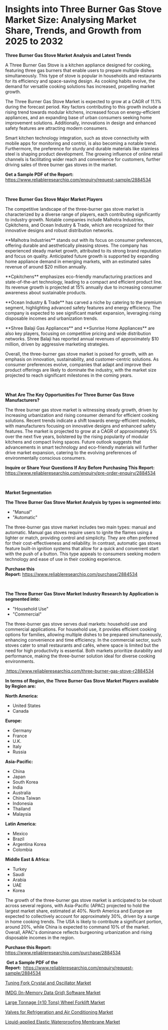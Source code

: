 <p><h1>Insights into Three Burner Gas Stove Market Size: Analysing Market Share, Trends, and Growth from 2025 to 2032</h1></p><p><strong>Three Burner Gas Stove Market Analysis and Latest Trends</strong></p>
<p><p>A Three Burner Gas Stove is a kitchen appliance designed for cooking, featuring three gas burners that enable users to prepare multiple dishes simultaneously. This type of stove is popular in households and restaurants for its efficiency and space-saving design. As cooking habits evolve, the demand for versatile cooking solutions has increased, propelling market growth.</p><p>The Three Burner Gas Stove Market is expected to grow at a CAGR of 11.1% during the forecast period. Key factors contributing to this growth include a rising trend towards modular kitchens, increased focus on energy-efficient appliances, and an expanding base of urban consumers seeking home improvement solutions. Additionally, innovations in design and enhanced safety features are attracting modern consumers. </p><p>Smart kitchen technology integration, such as stove connectivity with mobile apps for monitoring and control, is also becoming a notable trend. Furthermore, the preference for sturdy and durable materials like stainless steel is shaping product development. The growing influence of online retail channels is facilitating wider reach and convenience for customers, further driving sales of three burner gas stoves in the market.</p></p>
<p><strong>Get a Sample PDF of the Report:&nbsp;</strong> <a href="https://www.reliableresearchiq.com/enquiry/request-sample/2884534?utm_campaign=1088&utm_medium=2&utm_source=Github&utm_content=ia&utm_term=13032025&utm_id=three-burner-gas-stove">https://www.reliableresearchiq.com/enquiry/request-sample/2884534</a></p>
<p>&nbsp;</p>
<p><strong>Three Burner Gas Stove Major Market Players</strong></p>
<p><p>The competitive landscape of the three-burner gas stove market is characterized by a diverse range of players, each contributing significantly to industry growth. Notable companies include Malhotra Industries, Cpkitchens, and Ocean Industry & Trade, which are recognized for their innovative designs and robust distribution networks. </p><p>**Malhotra Industries** stands out with its focus on consumer preferences, offering durable and aesthetically pleasing stoves. The company has experienced steady market growth, attributed to its strong brand reputation and focus on quality. Anticipated future growth is supported by expanding home appliance demand in emerging markets, with an estimated sales revenue of around $20 million annually.</p><p>**Cpkitchens** emphasizes eco-friendly manufacturing practices and state-of-the-art technology, leading to a compact and efficient product line. Its revenue growth is projected at 15% annually due to increasing consumer awareness about sustainable products. </p><p>**Ocean Industry & Trade** has carved a niche by catering to the premium segment, highlighting advanced safety features and energy efficiency. The company is expected to see significant market expansion, leveraging rising disposable incomes and urbanization trends.</p><p>**Shree Balaji Gas Appliances** and **Sunrise Home Appliances** are also key players, focusing on competitive pricing and wide distribution networks. Shree Balaji has reported annual revenues of approximately $10 million, driven by aggressive marketing strategies. </p><p>Overall, the three-burner gas stove market is poised for growth, with an emphasis on innovation, sustainability, and customer-centric solutions. As consumer preferences evolve, companies that adapt and improve their product offerings are likely to dominate the industry, with the market size projected to reach significant milestones in the coming years.</p></p>
<p>&nbsp;</p>
<p><strong>What Are The Key Opportunities For Three Burner Gas Stove Manufacturers?</strong></p>
<p><p>The three burner gas stove market is witnessing steady growth, driven by increasing urbanization and rising consumer demand for efficient cooking solutions. Recent trends indicate a shift towards energy-efficient models, with manufacturers focusing on innovative designs and enhanced safety features. The market is projected to grow at a CAGR of approximately 5% over the next five years, bolstered by the rising popularity of modular kitchens and compact living spaces. Future outlook suggests that advancements in smart technology and eco-friendly materials will further drive market expansion, catering to the evolving preferences of environmentally conscious consumers.</p></p>
<p><strong>Inquire or Share Your Questions If Any Before Purchasing This Report:</strong> <a href="https://www.reliableresearchiq.com/enquiry/pre-order-enquiry/2884534?utm_campaign=1088&utm_medium=2&utm_source=Github&utm_content=ia&utm_term=13032025&utm_id=three-burner-gas-stove">https://www.reliableresearchiq.com/enquiry/pre-order-enquiry/2884534</a></p>
<p>&nbsp;</p>
<p><strong>Market Segmentation</strong></p>
<p><strong>The Three Burner Gas Stove Market Analysis by types is segmented into:</strong></p>
<p><ul><li>"Manual"</li><li>"Automatic"</li></ul></p>
<p><p>The three-burner gas stove market includes two main types: manual and automatic. Manual gas stoves require users to ignite the flames using a lighter or match, providing control and simplicity. They are often preferred for their cost-effectiveness and reliability. In contrast, automatic gas stoves feature built-in ignition systems that allow for a quick and convenient start with the push of a button. This type appeals to consumers seeking modern technology and ease of use in their cooking experience.</p></p>
<p><strong>Purchase this Report:&nbsp;</strong><a href="https://www.reliableresearchiq.com/purchase/2884534?utm_campaign=1088&utm_medium=2&utm_source=Github&utm_content=ia&utm_term=13032025&utm_id=three-burner-gas-stove">https://www.reliableresearchiq.com/purchase/2884534</a></p>
<p>&nbsp;</p>
<p><strong>The Three Burner Gas Stove Market Industry Research by Application is segmented into:</strong></p>
<p><ul><li>"Household Use"</li><li>"Commercial"</li></ul></p>
<p><p>The three-burner gas stove serves dual markets: household use and commercial applications. For household use, it provides efficient cooking options for families, allowing multiple dishes to be prepared simultaneously, enhancing convenience and time efficiency. In the commercial sector, such stoves cater to small restaurants and cafés, where space is limited but the need for high productivity is essential. Both markets prioritize durability and performance, making the three-burner solution ideal for diverse cooking environments.</p></p>
<p><a href="https://www.reliableresearchiq.com/three-burner-gas-stove-r2884534?utm_campaign=1088&utm_medium=2&utm_source=Github&utm_content=ia&utm_term=13032025&utm_id=three-burner-gas-stove">&nbsp;https://www.reliableresearchiq.com/three-burner-gas-stove-r2884534</a></p>
<p><strong>In terms of Region, the Three Burner Gas Stove Market Players available by Region are:</strong></p>
<p>
    <p> <strong> North America: </strong>
        <ul>
            <li>United States</li>
            <li>Canada</li>
        </ul>
        </p> 
    <p> <strong> Europe: </strong>
        <ul>
            <li>Germany</li>
            <li>France</li>
            <li>U.K.</li>
            <li>Italy</li>
            <li>Russia</li>
        </ul>
        </p> 
    <p> <strong> Asia-Pacific: </strong>
        <ul>
            <li>China</li>
            <li>Japan</li>
            <li>South Korea</li>
            <li>India</li>
            <li>Australia</li>
            <li>China Taiwan</li>
            <li>Indonesia</li>
            <li>Thailand</li>
            <li>Malaysia</li>
        </ul>
        </p> 
    <p> <strong> Latin America: </strong>
        <ul>
            <li>Mexico</li>
            <li>Brazil</li>
            <li>Argentina Korea</li>
            <li>Colombia</li>
        </ul>
        </p> 
    <p> <strong> Middle East & Africa: </strong>
        <ul>
            <li>Turkey</li>
            <li>Saudi</li>
            <li>Arabia</li>
            <li>UAE</li>
            <li>Korea</li>
        </ul>
    </p>
    </p>
<p><p>The growth of the three-burner gas stove market is anticipated to be robust across several regions, with Asia-Pacific (APAC) projected to hold the largest market share, estimated at 40%. North America and Europe are expected to collectively account for approximately 30%, driven by a surge in home cooking trends. The USA is likely to contribute a significant portion, around 20%, while China is expected to command 10% of the market. Overall, APAC's dominance reflects burgeoning urbanization and rising disposable incomes in the region.</p></p>
<p><strong>Purchase this Report: </strong><a href="https://www.reliableresearchiq.com/purchase/2884534?utm_campaign=1088&utm_medium=2&utm_source=Github&utm_content=ia&utm_term=13032025&utm_id=three-burner-gas-stove">https://www.reliableresearchiq.com/purchase/2884534</a></p>
<p>&nbsp;<strong>Get a Sample PDF of the Report:&nbsp;&nbsp;</strong><a href="https://www.reliableresearchiq.com/enquiry/request-sample/2884534?utm_campaign=1088&utm_medium=2&utm_source=Github&utm_content=ia&utm_term=13032025&utm_id=three-burner-gas-stove">https://www.reliableresearchiq.com/enquiry/request-sample/2884534</a></p>
<p><strong></strong></p>
<p><p><a href="https://github.com/jemmysolin5k/Market-Research-Report-List-1/blob/main/tuning-fork-crystal-and-oscillator-market.md?utm_campaign=1088&utm_medium=2&utm_source=Github&utm_content=ia&utm_term=13032025&utm_id=three-burner-gas-stove">Tuning Fork Crystal and Oscillator Market</a></p><p><a href="https://github.com/chlihakwatsi/Market-Research-Report-List-1/blob/main/imdg-in-memory-data-grid-software-market.md?utm_campaign=1088&utm_medium=2&utm_source=Github&utm_content=ia&utm_term=13032025&utm_id=three-burner-gas-stove">IMDG (In-Memory Data Grid) Software Market</a></p><p><a href="https://github.com/kaniselway4c/Market-Research-Report-List-1/blob/main/large-tonnage-10-tons-wheel-forklift-market.md?utm_campaign=1088&utm_medium=2&utm_source=Github&utm_content=ia&utm_term=13032025&utm_id=three-burner-gas-stove">Large Tonnage (≥10 Tons) Wheel Forklift Market</a></p><p><a href="https://github.com/rubiogruis0p/Market-Research-Report-List-1/blob/main/valves-for-refrigeration-and-air-conditioning-market.md?utm_campaign=1088&utm_medium=2&utm_source=Github&utm_content=ia&utm_term=13032025&utm_id=three-burner-gas-stove">Valves for Refrigeration and Air Conditioning Market</a></p><p><a href="https://github.com/sokurgleyde/Market-Research-Report-List-1/blob/main/liquid-applied-elastic-waterproofing-membrane-market.md?utm_campaign=1088&utm_medium=2&utm_source=Github&utm_content=ia&utm_term=13032025&utm_id=three-burner-gas-stove">Liquid-applied Elastic Waterproofing Membrane Market</a></p></p>